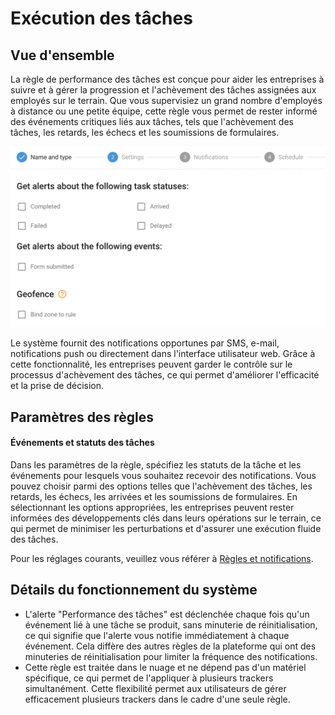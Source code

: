 # Exécution des tâches

## Vue d'ensemble

La règle de performance des tâches est conçue pour aider les entreprises à suivre et à gérer la progression et l'achèvement des tâches assignées aux employés sur le terrain. Que vous supervisiez un grand nombre d'employés à distance ou une petite équipe, cette règle vous permet de rester informé des événements critiques liés aux tâches, tels que l'achèvement des tâches, les retards, les échecs et les soumissions de formulaires.

![image-20240808-235145.png](attachments/image-20240808-235145.png)

Le système fournit des notifications opportunes par SMS, e-mail, notifications push ou directement dans l'interface utilisateur web. Grâce à cette fonctionnalité, les entreprises peuvent garder le contrôle sur le processus d'achèvement des tâches, ce qui permet d'améliorer l'efficacité et la prise de décision.

## Paramètres des règles

#### Événements et statuts des tâches

Dans les paramètres de la règle, spécifiez les statuts de la tâche et les événements pour lesquels vous souhaitez recevoir des notifications. Vous pouvez choisir parmi des options telles que l'achèvement des tâches, les retards, les échecs, les arrivées et les soumissions de formulaires. En sélectionnant les options appropriées, les entreprises peuvent rester informées des développements clés dans leurs opérations sur le terrain, ce qui permet de minimiser les perturbations et d'assurer une exécution fluide des tâches.

Pour les réglages courants, veuillez vous référer à [Règles et notifications](../../regles-et-notifications.md).

## Détails du fonctionnement du système

- L'alerte "Performance des tâches" est déclenchée chaque fois qu'un événement lié à une tâche se produit, sans minuterie de réinitialisation, ce qui signifie que l'alerte vous notifie immédiatement à chaque événement. Cela diffère des autres règles de la plateforme qui ont des minuteries de réinitialisation pour limiter la fréquence des notifications.
- Cette règle est traitée dans le nuage et ne dépend pas d'un matériel spécifique, ce qui permet de l'appliquer à plusieurs trackers simultanément. Cette flexibilité permet aux utilisateurs de gérer efficacement plusieurs trackers dans le cadre d'une seule règle.